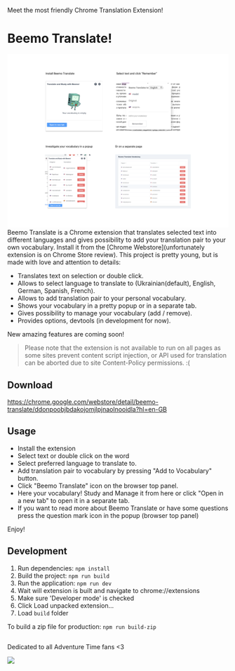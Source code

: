Meet the most friendly Chrome Translation Extension!

# Beemo Translate!

![](screenshot.png)
Beemo Translate is a Chrome extension that translates selected text into different languages and gives possibility
to add your translation pair to your own vocabulary.
Install it from the [Chrome Webstore](unfortunately extension is on Chrome Store review).
This project is pretty young, but is made with love and attention to details:

- Translates text on selection or double click.
- Allows to select language to translate to (Ukrainian(default), English, German, Spanish, French). 
- Allows to add translation pair to your personal vocabulary.
- Shows your vocabulary in a pretty popup or in a separate tab.
- Gives possibility to manage your vocabulary (add / remove).
- Provides options, devtools (in development for now).

New amazing features are coming soon!

> Please note that the extension is not available to run on all pages as some sites prevent
content script injection, or API used for translation can be aborted due to site Content-Policy permissions. 
:(

## Download

https://chrome.google.com/webstore/detail/beemo-translate/ddonpoobjbdakojomjlpjnaolnooidla?hl=en-GB

## Usage

- Install the extension
- Select text or double click on the word
- Select preferred language to translate to.
- Add translation pair to vocabulary by pressing "Add to Vocabulary" button.
- Click "Beemo Translate" icon on the browser top panel.
- Here your vocabulary! Study and Manage it from here or click "Open in a new tab" to open it in a separate tab.
- If you want to read more about Beemo Translate or have some questions press the question mark icon in the popup (browser top panel)

Enjoy!

## Development

1. Run dependencies: `npm install`
2. Build the project: `npm run build`
3. Run the application: `npm run dev`
4. Wait will extension is built and navigate to chrome://extensions
5. Make sure 'Developer mode' is checked
6. Click Load unpacked extension...
7. Load `build` folder

To build a zip file for production: `npm run build-zip`

## 
Dedicated to all Adventure Time fans <3

![](https://orig00.deviantart.net/40d9/f/2012/221/5/b/beemo_dancing_by_norrling-d5afmpo.gif)
